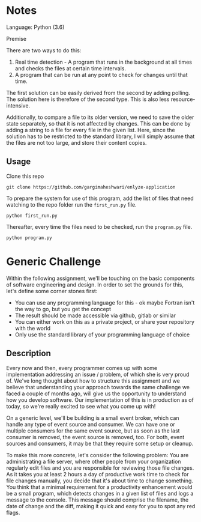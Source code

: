 # Notes

Language: Python (3.6)

Premise

There are two ways to do this:

1. Real time detection - A program that runs in the background at all times and checks the files at certain time intervals.
2. A program that can be run at any point to check for changes until that time.

The first solution can be easily derived from the second by adding polling. The solution here is therefore of the second type. This is also less resource-intensive.

Additionally, to compare a file to its older version, we need to save the older state separately, so that it is not affected by changes. This can be done by adding a string to a file for every file in the given list. Here, since the solution has to be restricted to the standard library, I will simply assume that the files are not too large, and store their content copies.


## Usage

Clone this repo
```
git clone https://github.com/gargimaheshwari/enlyze-application
```

To prepare the system for use of this program, add the list of files that need watching to the repo folder run the `first_run.py` file.
```
python first_run.py
```
Thereafter, every time the files need to be checked, run the `program.py` file.
```
python program.py
```

# Generic Challenge

Within the following assignment, we'll be touching on the basic components of software engineering and design. 
In order to set the grounds for this, let's define some corner stones first:

* You can use any programming language for this - ok maybe Fortran isn't the way to go, but you get the concept
* The result should be made accessible via github, gitlab or similar
* You can either work on this as a private project, or share your repository with the world
* Only use the standard library of your programming language of choice

## Description
Every now and then, every programmer comes up with some implementation addressing an issue / problem, of which she is very proud of. 
We've long thought about how to structure this assignment and we believe that understanding your approach towards the same challenge 
we faced a couple of months ago, will give us the opportunity to understand how you develop software. 
Our implementation of this is in production as of today, so we're really excited to see what you come up with!

On a generic level, we'll be building is a small event broker, which can handle any type of event source and consumer. 
We can have one or multiple consumers for the same event source, but as soon as the last consumer is removed, 
the event source is removed, too. For both, event sources and consumers, it may be that they require some setup or cleanup.

To make this more concrete, let's consider the following problem: You are administrating a file server, 
where other people from your organization regularly edit files and you are responsible for reviewing those file changes. 
As it takes you at least 2 hours a day of productive work time to check for file changes manually, 
you decide that it's about time to change something. You think that a minimal requirement for a productivity enhancement 
would be a small program, which detects changes in a given list of files and logs a message to the console. 
This message should comprise the filename, the date of change and the diff, making it quick and easy for you to spot any red flags.

